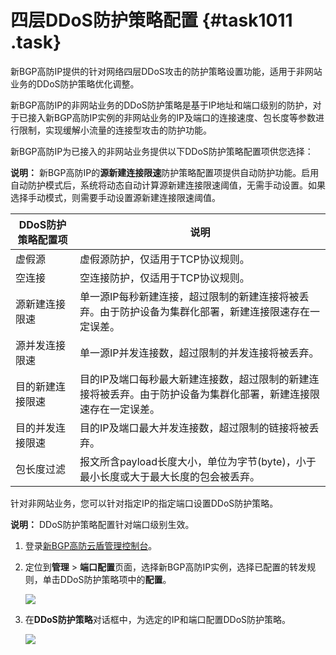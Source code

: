# 四层DDoS防护策略配置 {#task1011 .task}

新BGP高防IP提供的针对网络四层DDoS攻击的防护策略设置功能，适用于非网站业务的DDoS防护策略优化调整。

新BGP高防IP的非网站业务的DDoS防护策略是基于IP地址和端口级别的防护，对于已接入新BGP高防IP实例的非网站业务的IP及端口的连接速度、包长度等参数进行限制，实现缓解小流量的连接型攻击的防护功能。

新BGP高防IP为已接入的非网站业务提供以下DDoS防护策略配置项供您选择：

**说明：** 新BGP高防IP的**源新建连接限速**防护策略配置项提供自动防护功能。启用自动防护模式后，系统将动态自动计算源新建连接限速阈值，无需手动设置。如果选择手动模式，则需要手动设置源新建连接限速阈值。

|DDoS防护策略配置项|说明|
|-----------|--|
|虚假源|虚假源防护，仅适用于TCP协议规则。|
|空连接|空连接防护，仅适用于TCP协议规则。|
|源新建连接限速|单一源IP每秒新建连接，超过限制的新建连接将被丢弃。由于防护设备为集群化部署，新建连接限速存在一定误差。|
|源并发连接限速|单一源IP并发连接数，超过限制的并发连接将被丢弃。|
|目的新建连接限速|目的IP及端口每秒最大新建连接数，超过限制的新建连接将被丢弃。由于防护设备为集群化部署，新建连接限速存在一定误差。|
|目的并发连接限速|目的IP及端口最大并发连接数，超过限制的链接将被丢弃。|
|包长度过滤|报文所含payload长度大小，单位为字节\(byte\)，小于最小长度或大于最大长度的包会被丢弃。|

针对非网站业务，您可以针对指定IP的指定端口设置DDoS防护策略。

**说明：** DDoS防护策略配置针对端口级别生效。

1.  登录[新BGP高防云盾管理控制台](https://yundunnext.console.aliyun.com/?p=ddoscoo#/report)。 
2.  定位到**管理** \> **端口配置**页面，选择新BGP高防IP实例，选择已配置的转发规则，单击DDoS防护策略项中的**配置**。 

    ![](http://static-aliyun-doc.oss-cn-hangzhou.aliyuncs.com/assets/img/79689/154710521036886_zh-CN.png)

3.  在**DDoS防护策略**对话框中，为选定的IP和端口配置DDoS防护策略。 

    ![](http://static-aliyun-doc.oss-cn-hangzhou.aliyuncs.com/assets/img/79689/154710521036891_zh-CN.png)


